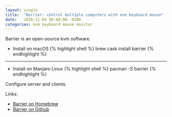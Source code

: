 ```yaml
---
layout: single
title:  "Barrier: control multiple computers with one keyboard mouse"
date:   2020-11-04 00:00:00 -0300
categories: kvm keyboard mouse monitor
---
```


Barrier is an open-source kvm software.

- Install on macOS
{% highlight shell %}
brew cask install barrier
{% endhighlight %}

---

- Install on Manjaro Linux
{% highlight shell %}
pacman -S barrier
{% endhighlight %}

Configure server and clients. 

Links:
- [Barrier on Homebrew][1]
- [Barrier on Github][2]

[1]: https://formulae.brew.sh/cask/barrier
[2]: https://github.com/debauchee/barrier
